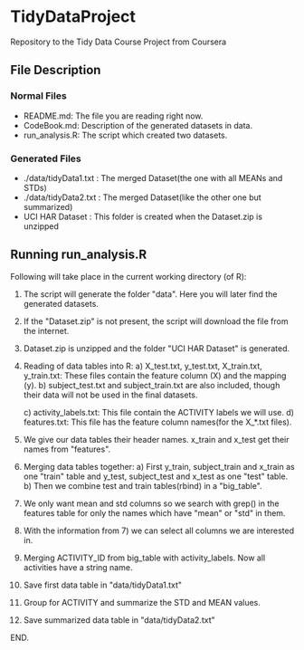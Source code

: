 TidyDataProject
===============

Repository to the Tidy Data Course Project from Coursera


## File Description

### Normal Files

* README.md: The file you are reading right now.
* CodeBook.md: Description of the generated datasets in data.
* run_analysis.R: The script which created two datasets.

### Generated Files

* ./data/tidyData1.txt  : The merged Dataset(the one with all MEANs and STDs)
* ./data/tidyData2.txt  : The merged Dataset(like the other one but summarized) 
* UCI HAR Dataset  : This folder is created when the Dataset.zip is unzipped


## Running run_analysis.R

Following will take place in the current working directory (of R):

1) The script will generate the folder "data". Here you will later find the generated datasets.
2) If the "Dataset.zip" is not present, the script will download the file from the internet.
3) Dataset.zip is unzipped and the folder "UCI HAR Dataset" is generated. 

4) Reading of data tables into R:
	a) X_test.txt, y_test.txt, X_train.txt, y_train.txt: These files contain the feature column (X) and 
	the mapping (y).
	b) subject_test.txt and subject_train.txt are also included, though their data will not 
	be used in the final datasets.
	
	c) activity_labels.txt: This file contain the ACTIVITY labels we will use.
	d) features.txt: This file has the feature column names(for the X_*.txt files).
	
5) We give our data tables their header names. x_train and x_test get their names from "features".
6) Merging data tables together:
	a) First y_train, subject_train and x_train as one "train" table 
	and y_test, subject_test and x_test as one "test" table.
	b) Then we combine test and train tables(rbind) in a "big_table".
7) We only want mean and std columns so we search with grep() in the features table
   for only the names which have "mean" or "std" in them.
8) With the information from 7) we can select all columns we are interested in.
9) Merging ACTIVITY_ID from big_table with activity_labels. Now all activities have a string name.
10) Save first data table in "data/tidyData1.txt"
11) Group for ACTIVITY and summarize the STD and MEAN values.
10) Save summarized data table in "data/tidyData2.txt"


END.










